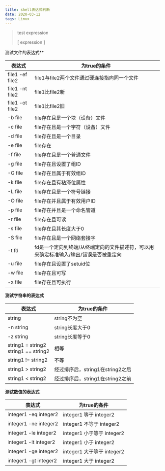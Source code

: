 ```yaml
---
title: shell表达式判断
date: 2020-03-12
tags: Linux
---
```


> test expression
>
> [ expression ]

<!--more-->

测试文件的表达式**

| 表达式          | 为true的条件                                                 |
| --------------- | ------------------------------------------------------------ |
| file1 -ef file2 | file1与file2两个文件通过硬连接指向同一个文件                 |
| file1 -nt file2 | file1比file2新                                               |
| file1 -ot file2 | file1比file2旧                                               |
| -b file         | file存在且是一个块（设备）文件                               |
| -c file         | file存在且是一个字符（设备）文件                             |
| -d file         | file存在且是一个目录                                         |
| -e file         | file存在                                                     |
| -f file         | file存在且是一个普通文件                                     |
| -g file         | file存在且设置了组ID                                         |
| -G file         | file存在且属于有效组ID                                       |
| -k file         | file存在且有粘滞位属性                                       |
| -L file         | file存在且是一个符号链接                                     |
| -O file         | file存在并且属于有效用户ID                                   |
| -p file         | file存在并且是一个命名管道                                   |
| -r file         | file存在且可读                                               |
| -s file         | file存在且其长度大于0                                        |
| -S file         | file存在且是一个网络套接字                                   |
| -t fd           | fd是一个定向到终端/从终端定向的文件描述符，可以用来确定标准输入/输出/错误是否被重定向 |
| -u file         | file存在且设置了setuid位                                     |
| -w file         | file存在且可写                                               |
| -x file         | file存在且可执行                                             |



**测试字符串的表达式**

| 表达式                                   | 为true的条件                     |
| ---------------------------------------- | -------------------------------- |
| string                                   | string不为空                     |
| -n string                                | string长度大于0                  |
| -z string                                | string长度等于0                  |
| string1 = string2<br/>string1 == string2 | 相等                             |
| string1 != string2                       | 不等                             |
| string1 > string2                        | 经过排序后，string1在string2之后 |
| string1 < string2                        | 经过排序后，string1在string2之前 |



**测试数值的表达式**

| 表达式                | 为true的条件               |
| --------------------- | -------------------------- |
| integer1 -eq integer2 | integer1 等于 integer2     |
| integer1 -ne integer2 | integer1 不等于 integer2   |
| integer1 -le integer2 | integer1 小于等于 integer2 |
| integer1 -lt integer2 | integer1 小于 integer2     |
| integer1 -ge integer2 | integer1 大于等于 integer2 |
| integer1 -gt integer2 | integer1 大于 integer2     |

